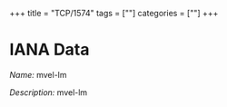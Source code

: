+++
title = "TCP/1574"
tags = [""]
categories = [""]
+++

# IANA Data

_Name:_ mvel-lm

_Description:_ mvel-lm

